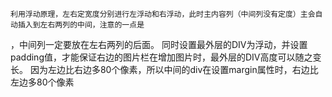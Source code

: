     利用浮动原理，左右定宽度分别进行左浮动和右浮动，此时主内容列（中间列没有定度）主会自动插入到左右两列的中间，注意的一点是
，中间列一定要放在左右两列的后面。
    同时设置最外层的DIV为浮动，并设置padding值，才能保证右边的图片栏在增加图片时，最外层的DIV高度可以随之变长。
    因为左边比右边多80个像素，所以中间的div在设置margin属性时，右边比左边多80个像素
    
    
